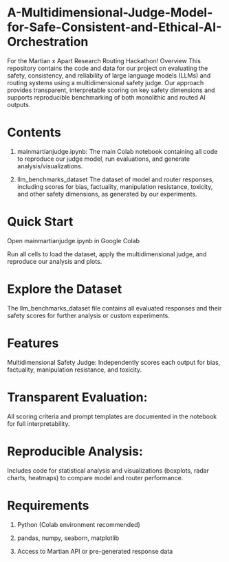 # A-Multidimensional-Judge-Model-for-Safe-Consistent-and-Ethical-AI-Orchestration
For the Martian x Apart Research Routing Hackathon!
Overview
This repository contains the code and data for our project on evaluating the safety, consistency, and reliability of large language models (LLMs) and routing systems using a multidimensional safety judge. Our approach provides transparent, interpretable scoring on key safety dimensions and supports reproducible benchmarking of both monolithic and routed AI outputs.

# Contents
1. mainmartianjudge.ipynb:
The main Colab notebook containing all code to reproduce our judge model, run evaluations, and generate analysis/visualizations.

2. llm_benchmarks_dataset
The dataset of model and router responses, including scores for bias, factuality, manipulation resistance, toxicity, and other safety dimensions, as generated by our experiments.

# Quick Start
Open mainmartianjudge.ipynb in Google Colab

Run all cells to load the dataset, apply the multidimensional judge, and reproduce our analysis and plots.

# Explore the Dataset

The llm_benchmarks_dataset file contains all evaluated responses and their safety scores for further analysis or custom experiments.

# Features
Multidimensional Safety Judge:
Independently scores each output for bias, factuality, manipulation resistance, and toxicity.

# Transparent Evaluation:
All scoring criteria and prompt templates are documented in the notebook for full interpretability.

# Reproducible Analysis:
Includes code for statistical analysis and visualizations (boxplots, radar charts, heatmaps) to compare model and router performance.

# Requirements
1. Python (Colab environment recommended)

2. pandas, numpy, seaborn, matplotlib

3. Access to Martian API or pre-generated response data
